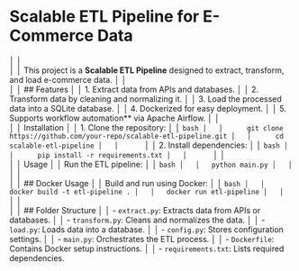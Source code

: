 # Scalable ETL Pipeline for E-Commerce Data
│   │   
│   │   This project is a **Scalable ETL Pipeline** designed to extract, transform, and load e-commerce data.
│   │   
│   │   ## Features
│   │   1. Extract data from APIs and databases.
│   │   2. Transform data by cleaning and normalizing it.
│   │   3. Load the processed data into a SQLite database.
│   │   4. Dockerized for easy deployment.
│   │   5. Supports workflow automation** via Apache Airflow.
│   │   
│   │   Installation
│   │   1. Clone the repository:
│   │      ```bash
│   │      git clone https://github.com/your-repo/scalable-etl-pipeline.git
│   │      cd scalable-etl-pipeline
│   │      ```
│   │   2. Install dependencies:
│   │      ```bash
│   │      pip install -r requirements.txt
│   │      ```
│   │   
│   │   Usage
│   │   Run the ETL pipeline:
│   │   ```bash
│   │   python main.py
│   │   ```
│   │   
│   │   ## Docker Usage
│   │   Build and run using Docker:
│   │   ```bash
│   │   docker build -t etl-pipeline .
│   │   docker run etl-pipeline
│   │   ```
│   │   
│   │   ## Folder Structure
│   │   - `extract.py`: Extracts data from APIs or databases.
│   │   - `transform.py`: Cleans and normalizes the data.
│   │   - `load.py`: Loads data into a database.
│   │   - `config.py`: Stores configuration settings.
│   │   - `main.py`: Orchestrates the ETL process.
│   │   - `Dockerfile`: Contains Docker setup instructions.
│   │   - `requirements.txt`: Lists required dependencies.

